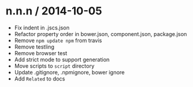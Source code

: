 
n.n.n / 2014-10-05
==================

 * Fix indent in .jscs.json
 * Refactor property order in bower.json, component.json, package.json
 * Remove `npm update npm` from travis
 * Remove testling
 * Remove browser test
 * Add strict mode to support generation
 * Move scripts to `script` directory
 * Update .gitignore, .npmignore, bower ignore
 * Add `Related` to docs
